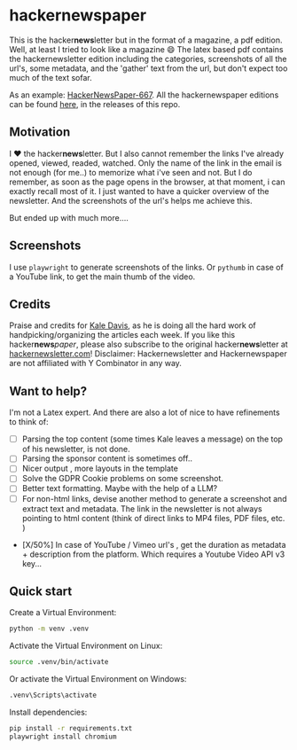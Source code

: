 # hackernewspaper

This is the hacker**news**letter but in the format of a magazine, a pdf edition. Well, at least I tried to look like a magazine :smile: 
The latex based pdf contains the hackernewsletter edition including the categories, screenshots of all the url's, some metadata, and the  'gather' text from the url, but don't expect too much of the text sofar.

As an example: [HackerNewsPaper-667](https://github.com/bitfox-git/hackernewspaper/releases/download/667/HackerNewsPaper-667.pdf).
All the hackernewspaper editions can be found [here](https://github.com/bitfox-git/hackernewspaper/releases), in the releases of this repo. 

## Motivation

I :heart: the hacker**news**letter. But I also cannot remember the links I've already opened, viewed, readed, watched. Only the name of the link in the email is not enough (for me..) to memorize what i've seen and not. But I do remember, as soon as the page opens in the browser, at that moment, i can exactly recall most of it. I just wanted to have a quicker overview of the newsletter. And the screenshots of the url's helps me achieve this. 

But ended up with much more....

## Screenshots
I use `playwright` to generate screenshots of the links.
Or `pythumb` in case of a YouTube link, to get the main thumb of the video.

## Credits
Praise and credits for [Kale Davis](http://www.kaledavis.com), as he is doing all the hard work of handpicking/organizing the articles each week. 
If you like this hacker**news***paper*, please also subscribe to the original hacker**news**letter at [hackernewsletter.com](https://hackernewsletter.com)!
Disclaimer: Hackernewsletter and Hackernewspaper are not affiliated with Y Combinator in any way.

## Want to help?
I'm not a Latex expert. And there are also a lot of nice to have refinements to think of:
- [ ] Parsing the top content (some times Kale leaves a message) on the top of his newsletter, is not done. 
- [ ] Parsing the sponsor content is sometimes off..
- [ ] Nicer output , more layouts in the template
- [ ] Solve the GDPR Cookie problems on some screenshot. 
- [ ] Better text formatting. Maybe with the help of a LLM? 
- [ ] For non-html links, devise another method to generate a screenshot and extract text and metadata. The link in the newsletter is not always pointing to html content (think of direct links to MP4 files, PDF files, etc. )       
- [X/50%] In case of YouTube / Vimeo url's , get the duration as metadata + description from the platform. Which requires a Youtube Video API v3 key...

## Quick start

Create a Virtual Environment:

```sh
python -m venv .venv
```

Activate the Virtual Environment on Linux:

```sh
source .venv/bin/activate
```

Or activate the Virtual Environment on Windows:

```sh
.venv\Scripts\activate
```

Install dependencies:

```sh
pip install -r requirements.txt
playwright install chromium
```
